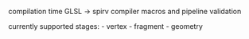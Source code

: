 compilation time GLSL -> spirv compiler macros and pipeline validation

currently supported stages:
	- vertex
	- fragment
	- geometry